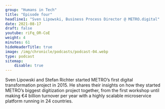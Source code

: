 ```yaml
---
group: "Humans in Tech"
title: "Episode four"
headline1: "Sven Lipowski, Business Process Director @ METRO.digital"
date: 2021-08-17
draft: false
youtube: riFq_OR-CoE
weight: 4
minutes: 61
hideHeaderTitle: true
image: /img/chronicle/podcasts/podcast-04.webp
type: podcast
sitemap:
    disable: true
---
```


Sven Lipowski and Stefan Richter started METRO’s first digital transformation project in 2015. He shares their insights on how they started METRO’s biggest digitization project together, from the first workshop until making €4 billion turnover per year with a highly scalable microservice platform running in 24 countries.
